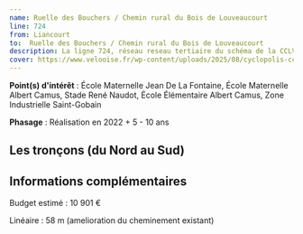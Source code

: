 ```yaml
---
name: Ruelle des Bouchers / Chemin rural du Bois de Louveaucourt
line: 724
from: Liancourt
to:  Ruelle des Bouchers / Chemin rural du Bois de Louveaucourt 
description: La ligne 724, réseau reseau tertiaire du schéma de la CCLVD (tronçon 124) concerne Liancourt - Ruelle des Bouchers / Chemin rural du Bois de Louveaucourt
cover: https://www.velooise.fr/wp-content/uploads/2025/08/cyclopolis-cclvd-124.jpg
---
```


**Point(s) d'intérêt** : École Maternelle Jean De La Fontaine, École Maternelle Albert Camus, Stade René Naudot, École Élémentaire Albert Camus, Zone Industrielle Saint-Gobain

**Phasage** : Réalisation en 2022 + 5 - 10 ans

## Les tronçons (du Nord au Sud)

## Informations complémentaires

Budget estimé :  10 901 € 

Linéaire : 58 m (amelioration du cheminement existant)

